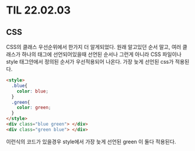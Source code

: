 # TIL 22.02.03

## CSS

CSS의 클래스 우선순위에서 한가지 더 알게되었다. 원래 알고있던 순서 말고, 여러 클래스가 하나의 태그에 선언되어있을때 선언된 순서나 그런게 아니라 CSS 파일이나 style 태그안에서 정의된 순서가 우선적용되어 나온다. 가장 늦게 선언된 css가 적용된다.

```html
<style>
  .blue{
    color: blue;
  }
  .green{
    color: green;
  }
</style>
<div class="blue green"> </div>
<div class="green blue"> </div>
```

이런식의 코드가 있을경우 style에서 가장 늦게 선언된 green 이 둘다 적용된다.